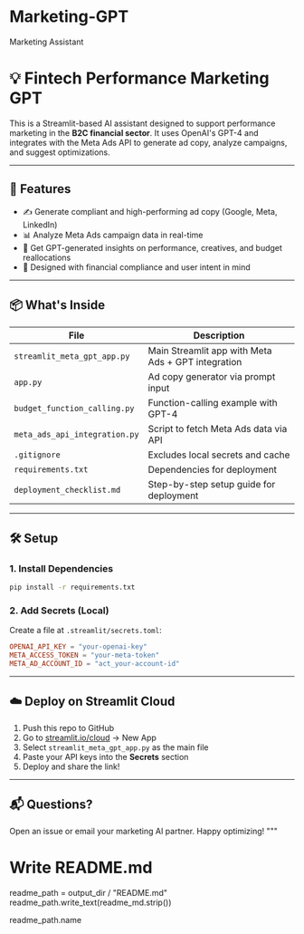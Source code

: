 # Marketing-GPT
Marketing Assistant

# 💡 Fintech Performance Marketing GPT

This is a Streamlit-based AI assistant designed to support performance marketing in the **B2C financial sector**. It uses OpenAI's GPT-4 and integrates with the Meta Ads API to generate ad copy, analyze campaigns, and suggest optimizations.

---

## 🚀 Features

- ✍️ Generate compliant and high-performing ad copy (Google, Meta, LinkedIn)
- 📊 Analyze Meta Ads campaign data in real-time
- 🧠 Get GPT-generated insights on performance, creatives, and budget reallocations
- 🔐 Designed with financial compliance and user intent in mind

---

## 📦 What's Inside

| File | Description |
|------|-------------|
| `streamlit_meta_gpt_app.py` | Main Streamlit app with Meta Ads + GPT integration |
| `app.py` | Ad copy generator via prompt input |
| `budget_function_calling.py` | Function-calling example with GPT-4 |
| `meta_ads_api_integration.py` | Script to fetch Meta Ads data via API |
| `.gitignore` | Excludes local secrets and cache |
| `requirements.txt` | Dependencies for deployment |
| `deployment_checklist.md` | Step-by-step setup guide for deployment |

---

## 🛠️ Setup

### 1. Install Dependencies
```bash
pip install -r requirements.txt
```

### 2. Add Secrets (Local)
Create a file at `.streamlit/secrets.toml`:
```toml
OPENAI_API_KEY = "your-openai-key"
META_ACCESS_TOKEN = "your-meta-token"
META_AD_ACCOUNT_ID = "act_your-account-id"
```

---

## ☁️ Deploy on Streamlit Cloud

1. Push this repo to GitHub
2. Go to [streamlit.io/cloud](https://streamlit.io/cloud) → New App
3. Select `streamlit_meta_gpt_app.py` as the main file
4. Paste your API keys into the **Secrets** section
5. Deploy and share the link!

---

## 📬 Questions?

Open an issue or email your marketing AI partner. Happy optimizing!
"""

# Write README.md
readme_path = output_dir / "README.md"
readme_path.write_text(readme_md.strip())

readme_path.name